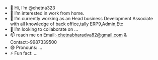 - 👋 Hi, I’m @chetna323
- 👀 I’m interested in work from home.
- 🌱 I’m currently working as an Head business Development Associate with all knowledge of back office,tally ERP9,Admin,Etc
- 💞️ I’m looking to collaborate on ...
- 📫 reach me on Email:-chetnabharadva82@gmail.com & Contact:-9987339500
- 😄 Pronouns: ...
- ⚡ Fun fact: ...

<!---
chetna323/chetna323 is a ✨ special ✨ repository because its `README.md` (this file) appears on your GitHub profile.
You can click the Preview link to take a look at your changes.
--->
